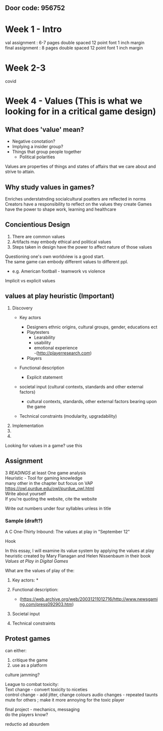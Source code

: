 ## Door code: 956752  
  


#
# Week 1 - Intro
val assignment : 6-7 pages double spaced 12 point font 1 inch margin  
final assignment : 8 pages double spaced 12 point font 1 inch margin  

# Week 2-3 
covid

# Week 4 - Values (This is what we looking for in a critical game design)
## What does 'value' mean?
- Negative conotation?
- Implying a insider group?
- Things that group people together
    - Political polarities  

Values are properties of things and states of affairs that we care about and strive to attain.  

## Why study values in games?
Enriches understatnding socialcultural poatters are reflected in norms
Creators have a responsibility to reflect on the values they create
Games have the power to shape work, learning and healthcare

## Concientious Design
1. There are common values
2. Artifacts may embody ethical and political values
3. Steps taken in design have the power to affect nature of those values

Questioning one's own worldview is a good start.  
The same game can embody different values to different ppl.  
- e.g. American football - teamwork vs violence  

Implicit vs explicit values

## values at play heuristic (Important)
1. Discovery 
    - Key actors
        - Designers ethnic origins, cultural groups, gender, educations ect
        - Playtesters
            - Learability
            - usability
            - emotional experience  
            -(http://playerresearch.com)
        - Players

    - Functional description
        - Explicit statement
    - societal input (cultural contexts, standards and other external factors)
        - cultural contexts, standards, other external factors bearing upon the game
    - Technical constraints (modularity, upgradability)
2. Implementation
3. 
4. 
Looking for values in a game? use this

## Assignment
3 _READINGS_ at least
One game analysis  
Heuristic - Tool for gaming knowledge  
many other in the chapter but focus on VAP    
https://owl.purdue.edu/owl/purdue_owl.html  
Write about yourself  
If you're quoting the website, cite the website

Write out numbers under four syllables unless in title

### Sample (draft?)
A C One-Thirty Inbound: The values at play in "September 12"

Hook

In this essay, I will examine its value system by applying the values at play heuristic created by Mary Flanagan and Helen Nissenbaum in their book _Values at Play in Digital Games_  

What are the values of play of the:
1. Key actors:
    * 
2. Functional description:
    * (https://web.archive.org/web/20031211012716/http://www.newsgaming.com/press092903.htm)

3. Societal input
4. Technical constraints

## Protest games 
can either:
1. critique the game
2. use as a platform

culture jamming?

League to combat toxicity:  
Text change - convert toxicity to niceties  
control change - add jitter, change colours
audio changes - repeated taunts mute for others ; make it more annoying for the toxic player  
  

final project - mechanics, messaging  
do the players know?

reductio ad absurdem
